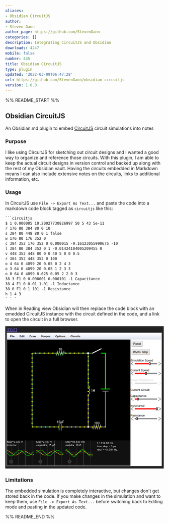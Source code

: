 ```yaml
---
aliases:
- Obsidian CircuitJS
author:
- Steven Gann
author_page: https://github.com/StevenGann
categories: []
description: Integrating CircuitJS and Obsidian
downloads: 4247
mobile: false
number: 445
title: Obsidian CircuitJS
type: plugin
updated: '2022-03-09T06:47:28'
url: https://github.com/StevenGann/obsidian-circuitjs
version: 1.0.0
---
```


%% README_START %%

## Obsidian CircuitJS

An Obsidian.md plugin to embed [CircuitJS](https://falstad.com/circuit/circuitjs.html) circuit simulations into notes

### Purpose

I like using CircuitJS for sketching out circuit designs and I wanted a good way to organize and reference those circuits. With this plugin, I am able to keep the actual circuit designs in version control and backed up along with the rest of my Obsidian vault. Having the circuits embedded in Markdown means I can also include extensive notes on the circuits, links to additional information, etc.

### Usage

In CircuitJS use `File -> Export As Text...` and paste the code into a markdown code block tagged as `circuitjs` like this:

```
```circuitjs
$ 1 0.000005 10.20027730826997 50 5 43 5e-11
r 176 80 384 80 0 10
s 384 80 448 80 0 1 false
w 176 80 176 352 0
c 384 352 176 352 0 0.000015 -9.16123055990675 -10
l 384 80 384 352 0 1 -0.01424104005209455 0
v 448 352 448 80 0 0 40 5 0 0 0.5
r 384 352 448 352 0 100
o 4 64 0 4099 20 0.05 0 2 4 3
o 3 64 0 4099 20 0.05 1 2 3 3
o 0 64 0 4099 0.625 0.05 2 2 0 3
38 3 F1 0 0.000001 0.000101 -1 Capacitance
38 4 F1 0 0.01 1.01 -1 Inductance
38 0 F1 0 1 101 -1 Resistance
h 1 4 3
` ` `
```

When in Reading view Obsidian will then replace the code block with an emedded CircuitJS instance with the circuit defined in the code, and a link to open the circuit in a full browser.

![CircuitJS View](https://raw.githubusercontent.com/StevenGann/obsidian-circuitjs/master/docs/screenshot.png)

### Limitations

The embedded simulation is completely interactive, but changes don't get stored back in the code. If you make changes in the simulation and want to keep them, use `File -> Export As Text...` before switching back to Editing mode and pasting in the updated code.


%% README_END %%